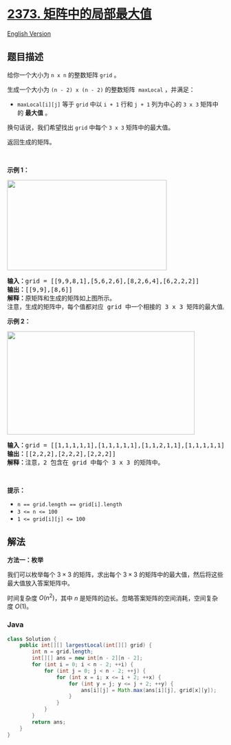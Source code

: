 # [2373. 矩阵中的局部最大值](https://leetcode.cn/problems/largest-local-values-in-a-matrix)

[English Version](/solution/2300-2399/2373.Largest%20Local%20Values%20in%20a%20Matrix/README_EN.md)

## 题目描述

<p>给你一个大小为 <code>n x n</code> 的整数矩阵 <code>grid</code> 。</p>

<p>生成一个大小为&nbsp;<code>(n - 2) x (n - 2)</code> 的整数矩阵&nbsp; <code>maxLocal</code> ，并满足：</p>

<ul>
	<li><code>maxLocal[i][j]</code> 等于 <code>grid</code> 中以 <code>i + 1</code> 行和 <code>j + 1</code> 列为中心的 <code>3 x 3</code> 矩阵中的 <strong>最大值</strong> 。</li>
</ul>

<p>换句话说，我们希望找出 <code>grid</code> 中每个&nbsp;<code>3 x 3</code> 矩阵中的最大值。</p>

<p>返回生成的矩阵。</p>

<p>&nbsp;</p>

<p><strong>示例 1：</strong></p>

<p><img alt="" src="https://fastly.jsdelivr.net/gh/doocs/leetcode@main/solution/2300-2399/2373.Largest%20Local%20Values%20in%20a%20Matrix/images/ex1.png" style="width: 371px; height: 210px;" /></p>

<pre>
<strong>输入：</strong>grid = [[9,9,8,1],[5,6,2,6],[8,2,6,4],[6,2,2,2]]
<strong>输出：</strong>[[9,9],[8,6]]
<strong>解释：</strong>原矩阵和生成的矩阵如上图所示。
注意，生成的矩阵中，每个值都对应 grid 中一个相接的 3 x 3 矩阵的最大值。</pre>

<p><strong>示例 2：</strong></p>

<p><img alt="" src="https://fastly.jsdelivr.net/gh/doocs/leetcode@main/solution/2300-2399/2373.Largest%20Local%20Values%20in%20a%20Matrix/images/ex2new2.png" style="width: 436px; height: 240px;" /></p>

<pre>
<strong>输入：</strong>grid = [[1,1,1,1,1],[1,1,1,1,1],[1,1,2,1,1],[1,1,1,1,1],[1,1,1,1,1]]
<strong>输出：</strong>[[2,2,2],[2,2,2],[2,2,2]]
<strong>解释：</strong>注意，2 包含在 grid 中每个 3 x 3 的矩阵中。
</pre>

<p>&nbsp;</p>

<p><strong>提示：</strong></p>

<ul>
	<li><code>n == grid.length == grid[i].length</code></li>
	<li><code>3 &lt;= n &lt;= 100</code></li>
	<li><code>1 &lt;= grid[i][j] &lt;= 100</code></li>
</ul>

## 解法

**方法一：枚举**

我们可以枚举每个 $3 \times 3$ 的矩阵，求出每个 $3 \times 3$ 的矩阵中的最大值，然后将这些最大值放入答案矩阵中。

时间复杂度 $O(n^2)$，其中 $n$ 是矩阵的边长。忽略答案矩阵的空间消耗，空间复杂度 $O(1)$。

### **Java**

```java
class Solution {
    public int[][] largestLocal(int[][] grid) {
        int n = grid.length;
        int[][] ans = new int[n - 2][n - 2];
        for (int i = 0; i < n - 2; ++i) {
            for (int j = 0; j < n - 2; ++j) {
                for (int x = i; x <= i + 2; ++x) {
                    for (int y = j; y <= j + 2; ++y) {
                        ans[i][j] = Math.max(ans[i][j], grid[x][y]);
                    }
                }
            }
        }
        return ans;
    }
}
```
